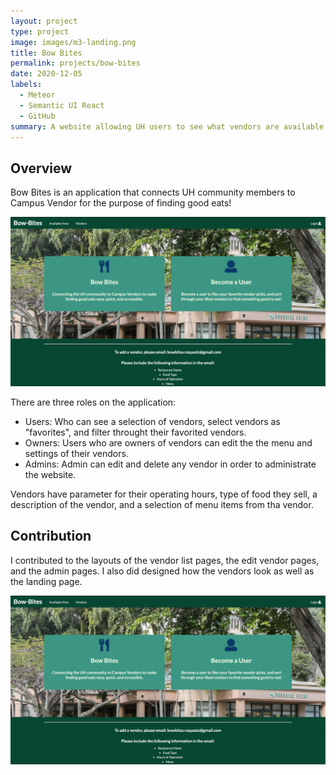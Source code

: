 ```yaml
---
layout: project
type: project
image: images/m3-landing.png
title: Bow Bites
permalink: projects/bow-bites
date: 2020-12-05
labels:
  - Meteor
  - Semantic UI React
  - GitHub
summary: A website allowing UH users to see what vendors are available on campus, and favorite their personal favorite vendors. 
---
```




## Overview 

Bow Bites is an application that connects UH community members to Campus Vendor for the purpose of finding good eats!

![](images/m3-landing.png)


There are three roles on the application:

- Users: Who can see a selection of vendors, select vendors as "favorites", and filter throught their favorited vendors.
- Owners: Users who are owners of vendors can edit the the menu and settings of their vendors.
- Admins: Admin can edit and delete any vendor in order to administrate the website. 

Vendors have parameter for their operating hours, type of food they sell, a description of the vendor, and a selection of menu items from tha vendor.

## Contribution 

I contributed to the layouts of the vendor list pages, the edit vendor pages, and the admin pages. I also did designed how the vendors look as well as the landing page.

![](images/m3-landing.png)

